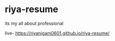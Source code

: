 # riya-resume
its my all about professional 

live- https://riyanigam0601.github.io/riya-resume/















